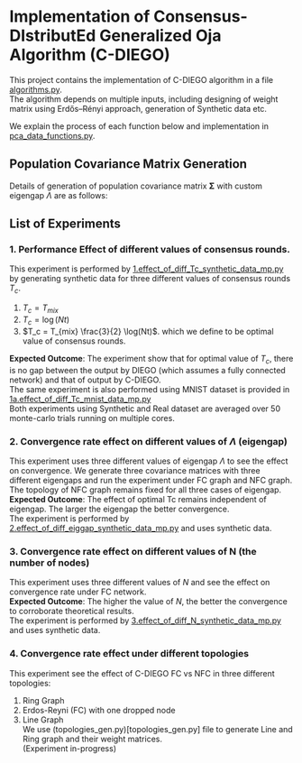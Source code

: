 # Implementation of Consensus-DIstributEd Generalized Oja Algorithm (C-DIEGO)
This project contains the implementation of C-DIEGO algorithm in a file [algorithms.py](https://github.com/intarian/CDIEGO/blob/main/algorithms.py).  
The algorithm depends on multiple inputs, including designing of weight matrix using Erdős–Rényi approach, generation of Synthetic data etc.  

We explain the process of each function below and implementation in [pca_data_functions.py](https://github.com/intarian/CDIEGO/blob/main/pca_data_functions.py).  

## Population Covariance Matrix Generation 
Details of generation of population covariance matrix $\mathbf{\Sigma}$ with custom eigengap $\Lambda$ are as follows:  




## List of Experiments
### 1. Performance Effect of different values of consensus rounds.
This experiment is performed by [1.effect_of_diff_Tc_synthetic_data_mp.py](1.effect_of_diff_Tc_synthetic_data_mp.py) by generating synthetic data 
for three different values of consensus rounds $T_c$.  
1. $T_c = T_{mix}$
2. $T_c = \log(Nt)$
3. $T_c = T_{mix} \frac{3}{2} \log(Nt)$. which we define to be optimal value of consensus rounds.  

**Expected Outcome**: The experiment show that for optimal value of $T_c$, there is no gap between the output by DIEGO (which assumes a fully connected network) and 
that of output by C-DIEGO.  
The same experiment is also performed using MNIST dataset is provided in [1a.effect_of_diff_Tc_mnist_data_mp.py](1a.effect_of_diff_Tc_mnist_data_mp.py)  
Both experiments using Synthetic and Real dataset are averaged over 50 monte-carlo trials running on multiple cores.  

### 2. Convergence rate effect on different values of $\Lambda$ (eigengap)
This experiment uses three different values of eigengap $\Lambda$ to see the effect on convergence.
We generate three covariance matrices with three different eigengaps and run the
experiment under FC graph and NFC graph. The topology of NFC graph remains fixed for all three cases of eigengap.  
**Expected Outcome**: The effect of optimal Tc remains independent of eigengap. The larger the eigengap the better convergence.  
The experiment is performed by [2.effect_of_diff_eiggap_synthetic_data_mp.py](2.effect_of_diff_eiggap_synthetic_data_mp.py) and uses synthetic data.

### 3. Convergence rate effect on different values of N (the number of nodes)
This experiment uses three different values of $N$ and see the effect on convergence rate under FC network.  
**Expected Outcome**: The higher the value of $N$, the better the convergence to corroborate theoretical results.  
The experiment is performed by [3.effect_of_diff_N_synthetic_data_mp.py](3.effect_of_diff_N_synthetic_data_mp.py) and uses synthetic data.

### 4. Convergence rate effect under different topologies
This experiment see the effect of C-DIEGO FC vs NFC in three different topologies:
1. Ring Graph
2. Erdos-Reyni (FC) with one dropped node
3. Line Graph  
We use (topologies_gen.py)[topologies_gen.py] file to generate Line and Ring graph and their weight matrices.  
   (Experiment in-progress)